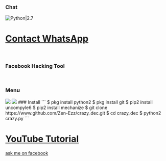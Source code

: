 ### Chat
![Python|2.7](https://img.shields.io/badge/Python-2.7-blue.svg)
<br><h1><a href="https://wa.me/6282211661007?text=Saya%20Mao%20Beli%20Linse%20Dark%20Fb%20Harga%2010k">Contact WhatsApp </a></h1><br><h3> Facebook Hacking Tool</h3><br>
### Menu
<img src="https://github.com/wareares/ss/blob/master/Screenshot_20191128-175723_Termux-picsay.jpg"/>

<img src="https://github.com/wareares/ss/blob/master/Screenshot_20191128-175657_Termux-picsay.jpg"/>
### Install
```
$ pkg install python2
$ pkg install git
$ pip2 install uncompyle6
$ pip2 install mechanize
$ git clone https://www.github.com/Zen-Ezz/crazy_dec.git
$ cd crazy_dec
$ python2 crazy.py
```


<h1><a href ="https://www.youtube.com/channel/UCLU9H65QrIC6u2UetU6476w">YouTube Tutorial</a></h1>
<a href ="https://mbasic.facebook.com/2angga315">ask me on facebook</a>


